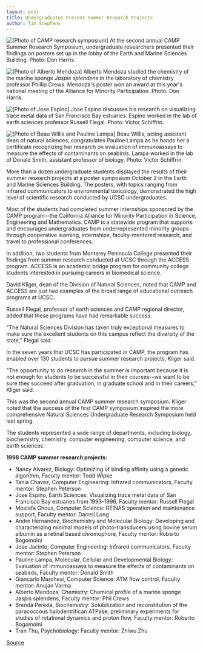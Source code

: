 ```yaml
---
layout: post
title: Undergraduates Present Summer Research Projects
author: Tim Stephens
---
```


![\[Photo of CAMP research symposium\]][1] At the second annual CAMP Summer Research Symposium, undergraduate researchers presented their findings on posters set up in the lobby of the Earth and Marine Sciences Building. Photo: Don Harris.

![\[Photo of Alberto Mendoza\]][2] Alberto Mendoza studied the chemistry of the marine sponge _Jaspis splendens_ in the laboratory of chemistry professor Phillip Crews. Mendoza's poster won an award at this year's national meeting of the Alliance for Minority Participation. Photo: Don Harris.

![\[Photo of Jose Espino\]][3] Jose Espino discusses his research on visualizing trace metal data of San Francisco Bay estuaries. Espino worked in the lab of earth sciences professor Russell Flegal. Photo: Victor Schiffrin.

![\[Photo of Beau Willis and Pauline Lampa\]][4] Beau Willis, acting assistant dean of natural sciences, congratulates Pauline Lampa as he hands her a certificate recognizing her research on evaluation of immunoassays to measure the effects of contaminants on seabirds. Lampa worked in the lab of Donald Smith, assistant professor of biology. Photo: Victor Schiffrin.

More than a dozen undergraduate students displayed the results of their summer research projects at a poster symposium October 2 in the Earth and Marine Sciences Building. The posters, with topics ranging from infrared communicators to environmental toxicology, demonstrated the high level of scientific research conducted by UCSC undergraduates.

Most of the students had completed summer internships sponsored by the CAMP program--the California Alliance for Minority Participation in Science, Engineering and Mathematics. CAMP is a statewide program that supports and encourages undergraduates from underrepresented minority groups through cooperative learning, internships, faculty-mentored research, and travel to professional conferences.

In addition, two students from Monterey Peninsula College presented their findings from summer research conducted at UCSC through the ACCESS program. ACCESS is an academic bridge program for community college students interested in pursuing careers in biomedical science.

David Kliger, dean of the Division of Natural Sciences, noted that CAMP and ACCESS are just two examples of the broad range of educational outreach programs at UCSC.

Russell Flegal, professor of earth sciences and CAMP regional director, added that these programs have had remarkable success.

"The Natural Sciences Division has taken truly exceptional measures to make sure the excellent students on this campus reflect the diversity of the state," Flegal said.

In the seven years that UCSC has participated in CAMP, the program has enabled over 130 students to pursue summer research projects, Kliger said.

"The opportunity to do research in the summer is important because it is not enough for students to be successful in their courses--we want to be sure they succeed after graduation, in graduate school and in their careers," Kliger said.

This was the second annual CAMP summer research symposium. Kliger noted that the success of the first CAMP symposium inspired the more comprehensive Natural Sciences Undergraduate Research Symposium held last spring.

The students represented a wide range of departments, including biology, biochemistry, chemistry, computer engineering, computer science, and earth sciences.

**1998 CAMP summer research projects:**
* Nancy Alvarez, Biology: Optimizing of binding affinity using a genetic algorithm, Faculty mentor: Todd Wipke
* Tania Chavez, Computer Engineering: Infrared communicators, Faculty mentor: Stephen Peterson
* Jose Espino, Earth Sciences: Visualizing trace metal data of San Francisco Bay estuaries from 1993-1996, Faculty mentor: Russell Flegal
* Mostafa Ghous, Computer Science: REINAS operation and maintenance support, Faculty mentor: Darrell Long
* Andre Hernandez, Biochemistry and Molecular Biology: Developing and characterizing minimal models of photo-transducers using bovine serum albumin as a retinal based chromophore, Faculty mentor: Roberto Bogomolni
* Jose Jacinto, Computer Engineering: Infrared communicators, Faculty mentor: Stephen Peterson
* Pauline Lampa, Molecular, Cellular and Developmental Biology: Evaluation of immunoassays to measure the effects of contaminants on seabirds, Faculty mentor: Donald Smith
* Giancarlo Marchesi, Computer Science: ATM flow control, Faculty mentor: Anujan Varma
* Alberto Mendoza, Chemistry: Chemical profile of a marine sponge Jaspis splendens, Faculty mentor: Phil Crews
* Brenda Pereda, Biochemistry: Solubilization and reconstitution of the paracoccous halodentrifican ATPase; preliminary experiments for studies of rotational dynamics and proton flow, Faculty mentor: Roberto Bogomolni
* Tran Thu, Psychobiology: Faculty mentor: Zhiwu Zhu

[1]: http://www1.ucsc.edu/oncampus/currents/98-99/art/camp.room.98-10-12.jpg
[2]: http://www1.ucsc.edu/oncampus/currents/98-99/art/camp.man.98-10-12.jpg
[3]: http://www1.ucsc.edu/oncampus/currents/98-99/art/camp.point.98-10-12.jpg
[4]: http://www1.ucsc.edu/oncampus/currents/98-99/art/camp.shake.98-10-12.jpg

[Source](http://www1.ucsc.edu/oncampus/currents/98-99/10-12/camp.htm "Permalink to CAMP Summer Research Symposium: 10-12-98")
